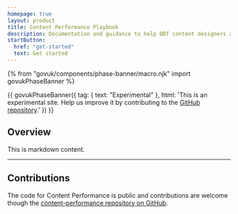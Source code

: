 ```yaml
---
homepage: true
layout: product
title: Content Performance Playbook
description: Documentation and guidance to help DBT content designers and colleagues more effectively measure and evaluate the performance of content.
startButton:
  href: "get-started"
  text: Get started
---
```

{% from "govuk/components/phase-banner/macro.njk" import govukPhaseBanner %}

{{ govukPhaseBanner({
  tag: {
    text: "Experimental"
  },
  html: 'This is an experimental site. Help us improve it by contributing to the <a class="govuk-link" href="https://github.com/uktrade/content-performance">GitHub repository</a>.'
}) }}

## Overview

This is markdown content.

<hr class="govuk-section-break govuk-section-break--visible govuk-section-break--xl govuk-!-margin-top-0">

<div class="govuk-grid-row">
  <section class="govuk-grid-column-two-thirds">
    <h2 class="govuk-heading-m govuk-!-font-size-27">Contributions</h2>
    <p class="govuk-body">The code for Content Performance is public and contributions are welcome though the <a class="govuk-link govuk-!-font-weight-bold" href="https://github.com/uktrade/content-performance">content-performance repository on GitHub</a>.</p>
  </section>
</div>
